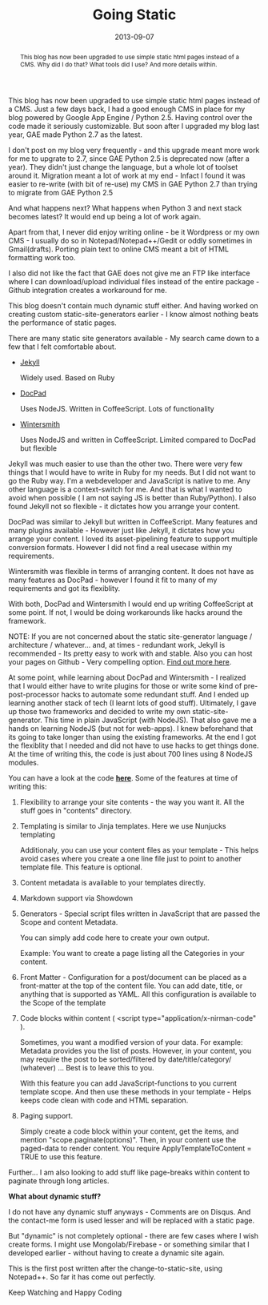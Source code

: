 ﻿---
date: 2013-09-07
title: Going Static
abstract: This blog has now been upgraded to use simple static html pages instead of a CMS.  Why did I do that? What tools did I use? And more details within.
tags: static, site-generator, nodejs, javascript
---

This blog has now been upgraded to use simple static html pages instead of a CMS. Just a few days back, I had a good enough CMS in place for my blog powered by Google App Engine / Python 2.5. Having control over the code made it seriously customizable. But soon after I upgraded my blog last year, GAE made Python 2.7 as the latest. 

I don't post on my blog very frequently - and this upgrade meant more work for me to upgrate to 2.7, since GAE Python 2.5 is deprecated now (after a year). They didn't just change the language, but a whole lot of toolset around it. Migration meant a lot of work at my end - Infact I found it was easier to re-write (with bit of re-use) my CMS in GAE Python 2.7 than trying to migrate from GAE Python 2.5

And what happens next? What happens when Python 3 and next stack becomes latest? It would end up being a lot of work again.

Apart from that, I never did enjoy writing online - be it Wordpress or my own CMS - I usually do so in Notepad/Notepad++/Gedit or oddly sometimes in Gmail(drafts). Porting plain text to online CMS meant a bit of HTML formatting work too.

I also did not like the fact that GAE does not give me an FTP like interface where I can download/upload individual files instead of the entire package - Github integration creates a workaround for me.

This blog doesn't contain much dynamic stuff either. And having worked on creating custom static-site-generators earlier - I know almost nothing beats the performance of static pages.

There are many static site generators available - My search came down to a few that I felt comfortable about.

* [Jekyll](http://jekyllrb.com/)

   Widely used. Based on Ruby

* [DocPad](http://docpad.org/)

   Uses NodeJS. Written in CoffeeScript. Lots of functionality

* [Wintersmith](http://wintersmith.io/)

   Uses NodeJS and written in CoffeeScript. Limited compared to DocPad but flexible
     

Jekyll was much easier to use than the other two. There were very few things that I would have to write in Ruby for my needs. But I did not want to go the Ruby way. I'm a webdeveloper and JavaScript is native to me. Any other language is a context-switch for me. And that is what I wanted to avoid when possible ( I am not saying JS is better than Ruby/Python). I also found Jekyll not so flexible - it dictates how you arrange your content.

DocPad was similar to Jekyll but written in CoffeeScript. Many features and many plugins available - However just like Jekyll, it dictates how you arrange your content. I loved its asset-pipelining feature to support multiple conversion formats. However I did not find a real usecase within my requirements.

Wintersmith was flexible in terms of arranging content. It does not have as many features as DocPad - however I found it fit to many of my requirements and got its flexiblity.

With both, DocPad and Wintersmith I would end up writing CoffeeScript at some point. If not, I would be doing workarounds like hacks around the framework.

NOTE: If you are not concerned about the static site-generator language / architecture / whatever... and, at times - redundant work, Jekyll is recommended - Its pretty easy to work with and stable. Also you can host your pages on Github - Very compelling option. 
<a href="https://help.github.com/articles/using-jekyll-with-pages" target="_blank">Find out more here</a>.


At some point, while learning about DocPad and Wintersmith - I realized that I would either have to write plugins for those or write some kind of pre-post-processor hacks to automate some redundant stuff. And I ended up learning another stack of tech (I learnt lots of good stuff). Ultimately, I gave up those two frameworks and decided to write my own static-site-generator. This time in plain JavaScript (with NodeJS). That also gave me a hands on learning NodeJS (but not for web-apps). I knew beforehand that its going to take longer than using the existing frameworks. At the end I got the flexiblity that I needed and did not have to use hacks to get things done. At the time of writing this, the code is just about 700 lines using 8 NodeJS modules.

You can have a look at the code **[here](https://github.com/anupshinde/nirman)**. Some of the features at time of writing this:

1. Flexibility to arrange your site contents - the way you want it. All the stuff goes in "contents" directory.

2. Templating is similar to Jinja templates. Here we use Nunjucks templating

   Additionaly, you can use your content files as your template - This helps avoid cases where you create a one line file just to point to another template file. This feature is optional.
   
3. Content metadata is available to your templates directly.

4. Markdown support via Showdown 

5. Generators - Special script files written in JavaScript that are passed the Scope and content Metadata. 
    
    You can simply add code here to create your own output.

    Example: You want to create a page listing all the Categories in your content.

6. Front Matter - Configuration for a post/document can be placed as a front-matter at the top of the content file. You can add date, title, or anything that is supported as YAML. All this configuration is available to the Scope of the template

7. Code blocks within content ( &lt;script type="application/x-nirman-code" ).

   Sometimes, you want a modified version of your data. For example: Metadata provides you the list of posts. However, in your content, you may require the post to be sorted/filtered by date/title/category/ (whatever) ... Best is to leave this to you. 
   
   With this feature you can add JavaScript-functions to you current template scope. And then use these methods in your template - Helps keeps code clean with code and HTML separation.
   
8. Paging support.

    Simply create a code block within your content, get the items, and mention "scope.paginate(options)". Then, in your content use the paged-data to render content. You require ApplyTemplateToContent = TRUE to use this feature.
	

Further... 
I am also looking to add stuff like page-breaks within content to paginate through long articles. 



**What about dynamic stuff?**

I do not have any dynamic stuff anyways - Comments are on Disqus. And the contact-me form is used lesser and will be replaced with a static page.

But "dynamic" is not completely optional - there are few cases where I wish create forms. I might use Mongolab/Firebase - or something similar that I developed earlier - without having to create a dynamic site again.


This is the first post written after the change-to-static-site, using Notepad++. So far it has come out perfectly.

Keep Watching and Happy Coding <i class="icon-smile"></i>

